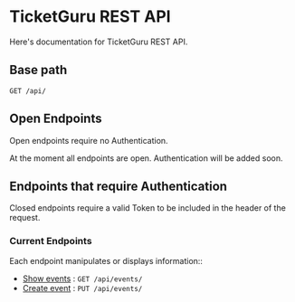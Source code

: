 # TicketGuru REST API

Here's documentation for TicketGuru REST API.

## Base path

`GET /api/`

## Open Endpoints

Open endpoints require no Authentication.

At the moment all endpoints are open. Authentication will be added soon.

## Endpoints that require Authentication

Closed endpoints require a valid Token to be included in the header of the
request.

### Current Endpoints

Each endpoint manipulates or displays information::

* [Show events](get.md) : `GET /api/events/`
* [Create event](post.md) : `PUT /api/events/`
